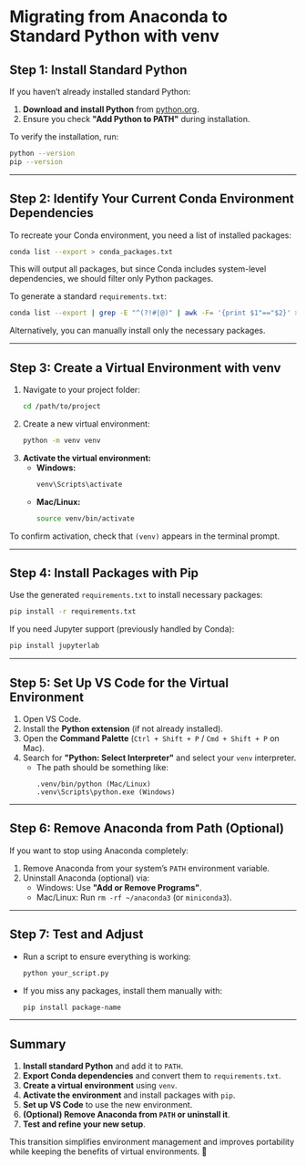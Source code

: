 # Migrating from Anaconda to Standard Python with venv

## Step 1: Install Standard Python
If you haven’t already installed standard Python:
1. **Download and install Python** from [python.org](https://www.python.org/downloads/).
2. Ensure you check **"Add Python to PATH"** during installation.

To verify the installation, run:
```sh
python --version
pip --version
```

---

## Step 2: Identify Your Current Conda Environment Dependencies
To recreate your Conda environment, you need a list of installed packages:
```sh
conda list --export > conda_packages.txt
```
This will output all packages, but since Conda includes system-level dependencies, we should filter only Python packages.

To generate a standard `requirements.txt`:
```sh
conda list --export | grep -E "^(?!#|@)" | awk -F= '{print $1"=="$2}' > requirements.txt
```
Alternatively, you can manually install only the necessary packages.

---

## Step 3: Create a Virtual Environment with venv
1. Navigate to your project folder:
   ```sh
   cd /path/to/project
   ```
2. Create a new virtual environment:
   ```sh
   python -m venv venv
   ```
3. **Activate the virtual environment:**
   - **Windows:**
     ```sh
     venv\Scripts\activate
     ```
   - **Mac/Linux:**
     ```sh
     source venv/bin/activate
     ```

To confirm activation, check that `(venv)` appears in the terminal prompt.

---

## Step 4: Install Packages with Pip
Use the generated `requirements.txt` to install necessary packages:
```sh
pip install -r requirements.txt
```

If you need Jupyter support (previously handled by Conda):
```sh
pip install jupyterlab
```

---

## Step 5: Set Up VS Code for the Virtual Environment
1. Open VS Code.
2. Install the **Python extension** (if not already installed).
3. Open the **Command Palette** (`Ctrl + Shift + P` / `Cmd + Shift + P` on Mac).
4. Search for **"Python: Select Interpreter"** and select your `venv` interpreter.
   - The path should be something like:
     ```
     .venv/bin/python (Mac/Linux)
     .venv\Scripts\python.exe (Windows)
     ```

---

## Step 6: Remove Anaconda from Path (Optional)
If you want to stop using Anaconda completely:
1. Remove Anaconda from your system’s `PATH` environment variable.
2. Uninstall Anaconda (optional) via:
   - Windows: Use **"Add or Remove Programs"**.
   - Mac/Linux: Run `rm -rf ~/anaconda3` (or `miniconda3`).

---

## Step 7: Test and Adjust
- Run a script to ensure everything is working:
  ```sh
  python your_script.py
  ```
- If you miss any packages, install them manually with:
  ```sh
  pip install package-name
  ```

---

## Summary
1. **Install standard Python** and add it to `PATH`.
2. **Export Conda dependencies** and convert them to `requirements.txt`.
3. **Create a virtual environment** using `venv`.
4. **Activate the environment** and install packages with `pip`.
5. **Set up VS Code** to use the new environment.
6. **(Optional) Remove Anaconda from `PATH` or uninstall it**.
7. **Test and refine your new setup**.

This transition simplifies environment management and improves portability while keeping the benefits of virtual environments. 🚀
